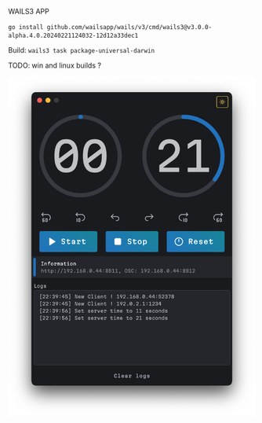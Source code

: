 WAILS3 APP

`go install github.com/wailsapp/wails/v3/cmd/wails3@v3.0.0-alpha.4.0.20240221124032-12d12a33dec1`

Build: `wails3 task package-universal-darwin`

TODO: win and linux builds ?

![](./screenshot.png)
